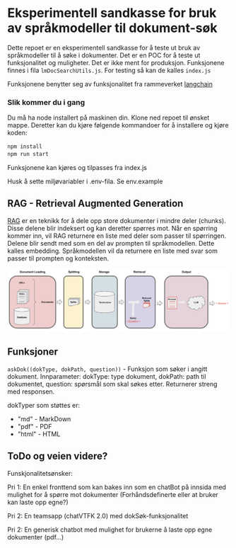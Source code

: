 # Eksperimentell sandkasse for bruk av språkmodeller til dokument-søk

Dette repoet er en eksperimentell sandkasse for å teste ut bruk av språkmodeller til å søke i dokumenter. Det er en POC for å teste ut funksjonalitet og muligheter. Det er ikke ment for produksjon. Funksjonene finnes i fila ```lmDocSearchUtils.js```. For testing så kan de kalles ```index.js```

Funksjonene benytter seg av funksjonalitet fra rammeverket [langchain](https://js.langchain.com/docs/get_started/introduction)

### Slik kommer du i gang

Du må ha node installert på maskinen din. Klone ned repoet til ønsket mappe. Deretter kan du kjøre følgende kommandoer for å installere og kjøre koden:
```bash
npm install
npm run start
```

Funksjonene kan kjøres og tilpasses fra index.js

Husk å sette miljøvariabler i .env-fila. Se env.example

## RAG - Retrieval Augmented Generation

[RAG](https://js.langchain.com/docs/use_cases/question_answering/) er en teknikk for å dele opp store dokumenter i mindre deler (chunks). Disse delene blir indeksert og kan deretter spørres mot. Når en spørring kommer inn, vil RAG returnere en liste med deler som passer til spørringen. Delene blir sendt med som en del av prompten til språkmodellen. Dette kalles embedding. Språkmodellen vil da returnere en liste med svar som passer til prompten og konteksten.

![qa_flow](./img/qa_flow.jpeg)

## Funksjoner
```askDok((dokType, dokPath, question))``` - Funksjon som søker i angitt dokument. Innparameter: dokType: type dokument, dokPath: path til dokumentet, question: spørsmål som skal søkes etter. Returnerer streng med responsen.

dokTyper som støttes er:
  * "md" - MarkDown
  * "pdf" - PDF
  * "html" - HTML

## ToDo og veien videre?
Funskjonalitetsønsker:

Pri 1: En enkel fronttend som kan bakes inn som en chatBot på innsida med mulighet for å spørre mot dokumenter (Forhåndsdefinerte eller at bruker kan laste opp egne?)

Pri 2: En teamsapp (chatVTFK 2.0) med dokSøk-funksjonalitet

Pri 2: En generisk chatbot med mulighet for brukerne å laste opp egne dokumenter (pdf...)

